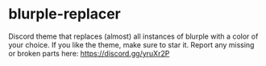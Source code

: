 # blurple-replacer
Discord theme that replaces (almost) all instances of blurple with a color of your choice.
If you like the theme, make sure to star it.
Report any missing or broken parts here: https://discord.gg/yruXr2P
